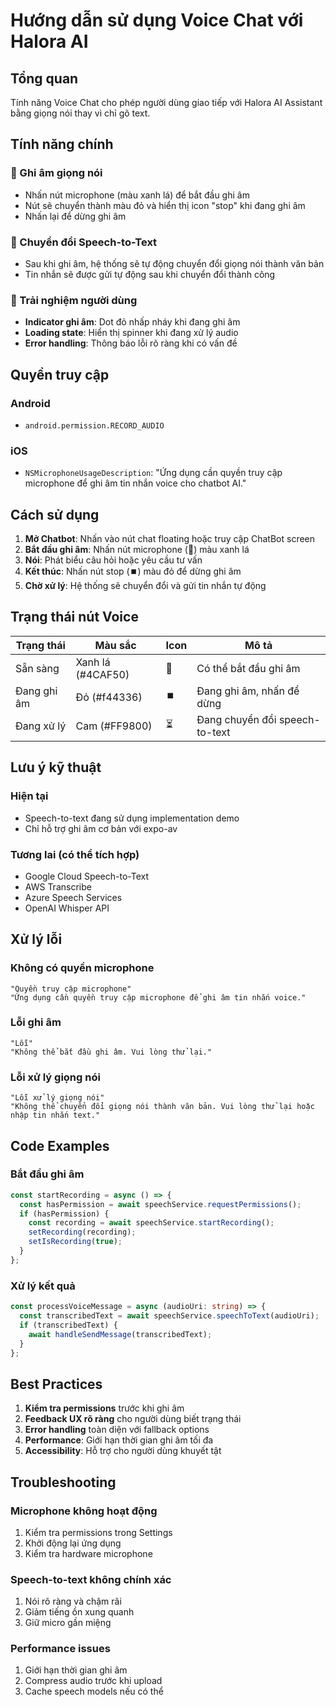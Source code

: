 # Hướng dẫn sử dụng Voice Chat với Halora AI

## Tổng quan

Tính năng Voice Chat cho phép người dùng giao tiếp với Halora AI Assistant bằng giọng nói thay vì chỉ gõ text.

## Tính năng chính

### 🎤 Ghi âm giọng nói

- Nhấn nút microphone (màu xanh lá) để bắt đầu ghi âm
- Nút sẽ chuyển thành màu đỏ và hiển thị icon "stop" khi đang ghi âm
- Nhấn lại để dừng ghi âm

### 🔄 Chuyển đổi Speech-to-Text

- Sau khi ghi âm, hệ thống sẽ tự động chuyển đổi giọng nói thành văn bản
- Tin nhắn sẽ được gửi tự động sau khi chuyển đổi thành công

### 📱 Trải nghiệm người dùng

- **Indicator ghi âm**: Dot đỏ nhấp nháy khi đang ghi âm
- **Loading state**: Hiển thị spinner khi đang xử lý audio
- **Error handling**: Thông báo lỗi rõ ràng khi có vấn đề

## Quyền truy cập

### Android

- `android.permission.RECORD_AUDIO`

### iOS

- `NSMicrophoneUsageDescription`: "Ứng dụng cần quyền truy cập microphone để ghi âm tin nhắn voice cho chatbot AI."

## Cách sử dụng

1. **Mở Chatbot**: Nhấn vào nút chat floating hoặc truy cập ChatBot screen
2. **Bắt đầu ghi âm**: Nhấn nút microphone (🎤) màu xanh lá
3. **Nói**: Phát biểu câu hỏi hoặc yêu cầu tư vấn
4. **Kết thúc**: Nhấn nút stop (⏹️) màu đỏ để dừng ghi âm
5. **Chờ xử lý**: Hệ thống sẽ chuyển đổi và gửi tin nhắn tự động

## Trạng thái nút Voice

| Trạng thái  | Màu sắc           | Icon | Mô tả                          |
| ----------- | ----------------- | ---- | ------------------------------ |
| Sẵn sàng    | Xanh lá (#4CAF50) | 🎤   | Có thể bắt đầu ghi âm          |
| Đang ghi âm | Đỏ (#f44336)      | ⏹️   | Đang ghi âm, nhấn để dừng      |
| Đang xử lý  | Cam (#FF9800)     | ⏳   | Đang chuyển đổi speech-to-text |

## Lưu ý kỹ thuật

### Hiện tại

- Speech-to-text đang sử dụng implementation demo
- Chỉ hỗ trợ ghi âm cơ bản với expo-av

### Tương lai (có thể tích hợp)

- Google Cloud Speech-to-Text
- AWS Transcribe
- Azure Speech Services
- OpenAI Whisper API

## Xử lý lỗi

### Không có quyền microphone

```
"Quyền truy cập microphone"
"Ứng dụng cần quyền truy cập microphone để ghi âm tin nhắn voice."
```

### Lỗi ghi âm

```
"Lỗi"
"Không thể bắt đầu ghi âm. Vui lòng thử lại."
```

### Lỗi xử lý giọng nói

```
"Lỗi xử lý giọng nói"
"Không thể chuyển đổi giọng nói thành văn bản. Vui lòng thử lại hoặc nhập tin nhắn text."
```

## Code Examples

### Bắt đầu ghi âm

```typescript
const startRecording = async () => {
  const hasPermission = await speechService.requestPermissions();
  if (hasPermission) {
    const recording = await speechService.startRecording();
    setRecording(recording);
    setIsRecording(true);
  }
};
```

### Xử lý kết quả

```typescript
const processVoiceMessage = async (audioUri: string) => {
  const transcribedText = await speechService.speechToText(audioUri);
  if (transcribedText) {
    await handleSendMessage(transcribedText);
  }
};
```

## Best Practices

1. **Kiểm tra permissions** trước khi ghi âm
2. **Feedback UX rõ ràng** cho người dùng biết trạng thái
3. **Error handling** toàn diện với fallback options
4. **Performance**: Giới hạn thời gian ghi âm tối đa
5. **Accessibility**: Hỗ trợ cho người dùng khuyết tật

## Troubleshooting

### Microphone không hoạt động

1. Kiểm tra permissions trong Settings
2. Khởi động lại ứng dụng
3. Kiểm tra hardware microphone

### Speech-to-text không chính xác

1. Nói rõ ràng và chậm rãi
2. Giảm tiếng ồn xung quanh
3. Giữ micro gần miệng

### Performance issues

1. Giới hạn thời gian ghi âm
2. Compress audio trước khi upload
3. Cache speech models nếu có thể
